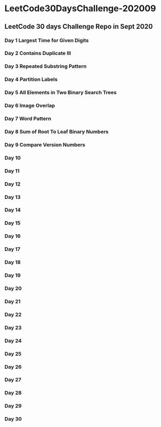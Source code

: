 # LeetCode30DaysChallenge-202009
## LeetCode 30 days Challenge Repo in Sept 2020
### Day 1 Largest Time for Given Digits
### Day 2 Contains Duplicate III
### Day 3 Repeated Substring Pattern
### Day 4 Partition Labels
### Day 5 All Elements in Two Binary Search Trees
### Day 6 Image Overlap
### Day 7 Word Pattern
### Day 8 Sum of Root To Leaf Binary Numbers 
### Day 9 Compare Version Numbers
### Day 10
### Day 11
### Day 12
### Day 13
### Day 14
### Day 15
### Day 16
### Day 17
### Day 18
### Day 19
### Day 20
### Day 21
### Day 22
### Day 23
### Day 24
### Day 25
### Day 26
### Day 27
### Day 28
### Day 29
### Day 30
